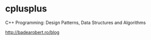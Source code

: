 # cplusplus
C++ Programming: Design Patterns, Data Structures and Algorithms

http://badearobert.ro/blog
